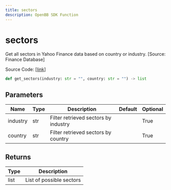 ```yaml
---
title: sectors
description: OpenBB SDK Function
---
```


# sectors

Get all sectors in Yahoo Finance data based on country or industry. [Source: Finance Database]

Source Code: [[link](https://github.com/OpenBB-finance/OpenBBTerminal/tree/main/openbb_terminal/stocks/sector_industry_analysis/financedatabase_model.py#L44)]

```python
def get_sectors(industry: str = "", country: str = "") -> list
```
## Parameters

| Name | Type | Description | Default | Optional |
| ---- | ---- | ----------- | ------- | -------- |
| industry | str | Filter retrieved sectors by industry |  | True |
| country | str | Filter retrieved sectors by country |  | True |

## Returns

| Type | Description |
| ---- | ----------- |
| list | List of possible sectors |

